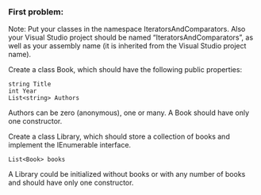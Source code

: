 ### First problem: 

Note: Put your classes in the namespace IteratorsAndComparators. Also your Visual Studio project should be named “IteratorsAndComparators”, as well as your assembly name (it is inherited from the Visual Studio project name).

Create a class Book, which should have the following public properties:

	string Title
	int Year
	List<string> Authors

Authors can be zero (anonymous), one or many. A Book should have only one constructor.

Create a class Library, which should store a collection of books and implement the IEnumerable<Book> interface. 
	
	List<Book> books
	
A Library could be initialized without books or with any number of books and should have only one constructor.
